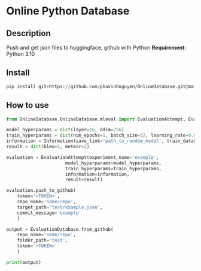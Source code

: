 # Online Python Database

## Description

Push and get json files to huggingface, github with Python
**Requirement:** Python 3.10

## Install

```python
pip install git+https://github.com/phuvinhnguyen/OnlineDatabase.git@main
```

## How to use
```python
from OnlineDatabase.OnlineDatabase.mleval import EvaluationAttempt, EvaluationDatabase, Information

model_hyperparams = dict(layer=16, ddim=256)
train_hyperparams = dict(num_epochs=1, batch_size=32, learning_rate=0.0005)
information = Information(save_link='path_to_random_model', train_dataset='random', description='example')
result = dict(bleu=1, meteor=2)

evaluation = EvaluationAttempt(experiment_name='example',
                      model_hyperparams=model_hyperparams,
                      train_hyperparams=train_hyperparams,
                      information=information,
                      result=result)

evaluation.push_to_github(
    token='<TOKEN>',
    repo_name='name/repo',
    target_path='test/example.json',
    commit_message='example'
    )

output = EvaluationDatabase.from_github(
    repo_name='name/repo',
    folder_path='test',
    token='<TOKEN>'
    )

print(output)
```